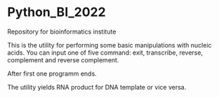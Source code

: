 # Python_BI_2022
Repository for bioinformatics institute

This is the utility for performing some basic manipulations with nucleic acids. 
You can input one of five command: exit, transcribe, reverse, complement and reverse complement.

After first one programm ends.

The utility yields RNA product for DNA template or vice versa.

